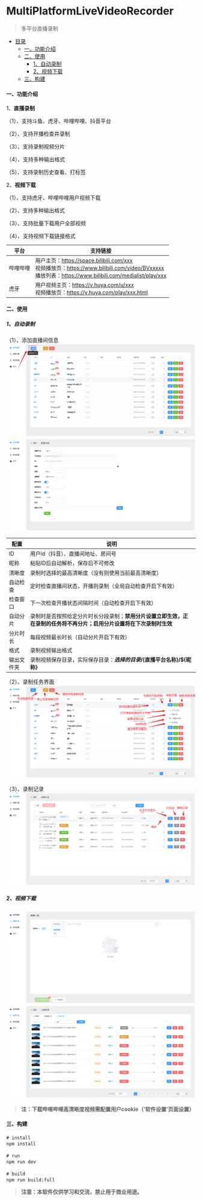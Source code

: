 # MultiPlatformLiveVideoRecorder

> 多平台直播录制

- [目录](#multiplatformlivevideorecorder)  
  - [一、功能介绍](#%20%E4%B8%80%E3%80%81%E5%8A%9F%E8%83%BD%E4%BB%8B%E7%BB%8D)  
  - [二、使用](#%E4%BA%8C%E4%BD%BF%E7%94%A8)  
    - [1、自动录制](#1%E8%87%AA%E5%8A%A8%E5%BD%95%E5%88%B6)  
    - [2、视频下载](#2%E8%A7%86%E9%A2%91%E4%B8%8B%E8%BD%BD)  
  - [三、构建](#%E4%B8%89%E6%9E%84%E5%BB%BA)

#### 一、功能介绍

1、**直播录制**

（1）、支持斗鱼、虎牙、哔哩哔哩、抖音平台

（2）、支持开播检查并录制

（3）、支持录制视频分片

（4）、支持多种输出格式

（5）、支持录制历史查看、打标签

2、**视频下载**

（1）、支持虎牙、哔哩哔哩用户视频下载

（2）、支持多种输出格式

（3）、支持批量下载用户全部视频

（4）、支持视频下载链接格式

| 平台   | 支持链接                                                                                                                                       |
| ---- | ------------------------------------------------------------------------------------------------------------------------------------------ |
| 哔哩哔哩 | 用户主页：https://space.bilibili.com/xxx <br> 视频播放页：https://www.bilibili.com/video/BVxxxxx <br>播放列表：https://www.bilibili.com/medialist/play/xxx |
| 虎牙   | 用户视频主页：https://v.huya.com/u/xxx <br>视频播放页：https://v.huya.com/play/xxx.html                                                                 |

#### 二、使用

##### 1、自动录制

（1）、添加直播间信息
![新增直播录制任务1](./doc/imgs/add-new-record-1.png)  
![新增直播录制任务2](./doc/imgs/add-new-record-2.png)

| 配置    | 说明                                                            |
| ----- | ------------------------------------------------------------- |
| ID    | 用户id（抖音）、直播间地址、房间号                                            |
| 昵称    | 粘贴ID后自动解析，保存后不可修改                                             |
| 清晰度   | 录制时选择的最高清晰度（没有则使用当前最高清晰度）                                     |
| 自动检查  | 定时检查直播间状态，开播则录制（全局自动检查开启下有效）                                  |
| 检查窗口  | 下一次检查开播状态间隔时间（自动检查开启下有效）                                      |
| 自动分片  | 录制时是否按照给定分片时长分段录制；**禁用分片设置立即生效，正在录制的任务将不再分片；启用分片设置将在下次录制时生效** |
| 分片时长  | 每段视频最长时长（自动分片开启下有效）                                           |
| 格式    | 录制视频输出格式                                                      |
| 输出文件夹 | 录制视频保存目录，实际保存目录：**${选择的目录}/${直播平台名称}/${昵称}**                  |

（2）、录制任务界面  
![录制任务界面](./doc/imgs/record-home-options.png)

（3）、录制记录
![录制记录页面](./doc/imgs/record-history.png)

##### 2、视频下载

![视频下载主页](./doc/imgs/video-download-home.png)
![视频下载-已下载页面](./doc/imgs/video-download-record.png)

> **注：下载哔哩哔哩高清晰度视频需配置用户cookie（‘软件设置’页面设置）**

#### 三、构建

```text
# install
npm install

# run
npm run dev

# build
npm run build:full
```

> **注意：本软件仅供学习和交流，禁止用于商业用途。**
